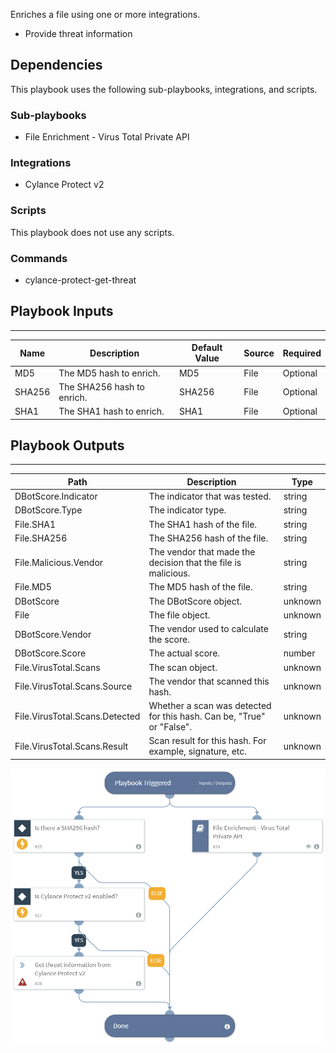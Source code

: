 Enriches a file using one or more integrations.

- Provide threat information

## Dependencies
This playbook uses the following sub-playbooks, integrations, and scripts.

### Sub-playbooks
* File Enrichment - Virus Total Private API

### Integrations
* Cylance Protect v2

### Scripts
This playbook does not use any scripts.

### Commands
* cylance-protect-get-threat

## Playbook Inputs
---

| **Name** | **Description** | **Default Value** | **Source** | **Required** |
| --- | --- | --- | --- | --- |
| MD5 | The MD5 hash to enrich. | MD5 | File | Optional |
| SHA256 | The SHA256 hash to enrich. | SHA256 | File | Optional |
| SHA1 | The SHA1 hash to enrich. | SHA1 | File | Optional |

## Playbook Outputs
---

| **Path** | **Description** | **Type** |
| --- | --- | --- |
| DBotScore.Indicator | The indicator that was tested. | string |
| DBotScore.Type | The indicator type. | string |
| File.SHA1 | The SHA1 hash of the file. | string |
| File.SHA256 | The SHA256 hash of the file. | string |
| File.Malicious.Vendor | The vendor that made the decision that the file is malicious. | string |
| File.MD5 | The MD5 hash of the file. | string |
| DBotScore | The DBotScore object. | unknown |
| File | The file object. | unknown |
| DBotScore.Vendor | The vendor used to calculate the score. | string |
| DBotScore.Score | The actual score. | number |
| File.VirusTotal.Scans | The scan object. | unknown |
| File.VirusTotal.Scans.Source | The vendor that scanned this hash. | unknown |
| File.VirusTotal.Scans.Detected | Whether a scan was detected for this hash. Can be, "True" or "False". | unknown |
| File.VirusTotal.Scans.Result | Scan result for this hash. For example, signature, etc. | unknown |

![File_Enrichment_Generic_v2](https://raw.githubusercontent.com/demisto/content/1bdd5229392bd86f0cc58265a24df23ee3f7e662/docs/images/playbooks/File_Enrichment_Generic_v2.png)
